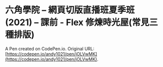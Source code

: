 # 六角學院 – 網頁切版直播班夏季班(2021) – 課前 - Flex 修煉時光屋(常見三種排版)

A Pen created on CodePen.io. Original URL: [https://codepen.io/andy1021/pen/jOLVwMK](https://codepen.io/andy1021/pen/jOLVwMK).



